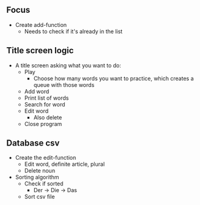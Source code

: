 ## Focus
- Create add-function
    - Needs to check if it's already in the list

## Title screen logic
- A title screen asking what you want to do:
    - Play
        - Choose how many words you want to practice, which creates a queue with those words
    - Add word
    - Print list of words
    - Search for word
    - Edit word
        - Also delete
    - Close program

## Database csv
- Create the edit-function
    - Edit word, definite article, plural
    - Delete noun
- Sorting algorithm
    - Check if sorted
        - Der -> Die -> Das
    - Sort csv file



